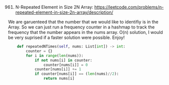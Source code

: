 961. N-Repeated Element in Size 2N Array: https://leetcode.com/problems/n-repeated-element-in-size-2n-array/description/

We are garuenteed that the number that we would like to identifiy is in the Array.  So we can just run a frequency counter in a hashmap 
to track the frequency that the number appears in the nums array.  O(n) solution, I would be very suprised if a faster solution were possible.  Enjoy!

```python
    def repeatedNTimes(self, nums: List[int]) -> int:
        counter = {}
        for i in range(len(nums)):
            if not nums[i] in counter:
                counter[nums[i]] = 0
            counter[nums[i]] += 1
            if counter[nums[i]] == (len(nums)//2):
                return nums[i]
```
